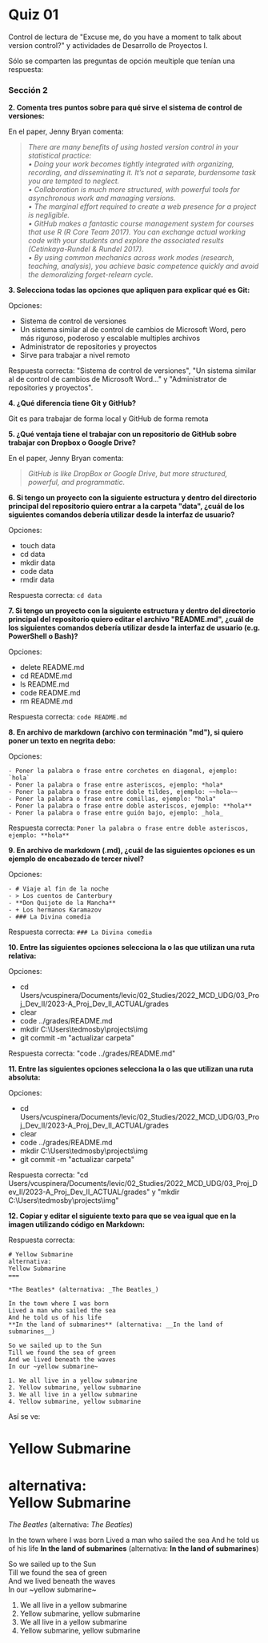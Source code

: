 # Quiz 01
Control de lectura de "Excuse me, do you have a moment to talk about version control?" y actividades de Desarrollo de Proyectos I.

Sólo se comparten las preguntas de opción meultiple que tenían una respuesta:

### Sección 2

**2. Comenta tres puntos sobre para qué sirve el sistema de control de versiones:**

En el paper, Jenny Bryan comenta:
> _There are many benefits of using hosted version control in your statistical practice:  
• Doing your work becomes tightly integrated with organizing, recording, and disseminating it. It’s not a separate, burdensome task you are tempted to neglect.  
• Collaboration is much more structured, with powerful tools for asynchronous work and managing versions.  
• The marginal effort required to create a web presence for a project is negligible.  
• GitHub makes a fantastic course management system for courses that use R (R Core Team 2017). You can exchange actual working code with your students and explore the associated results (Cetinkaya-Rundel & Rundel 2017).  
• By using common mechanics across work modes (research, teaching, analysis), you achieve basic competence quickly and avoid the demoralizing forget-relearn cycle._

**3. Selecciona todas las opciones que apliquen para explicar qué es Git:**

Opciones:
- Sistema de control de versiones
- Un sistema similar al de control de cambios de Microsoft Word, pero más riguroso, poderoso y escalable multiples archivos
- Administrator de repositories y proyectos
- Sirve para trabajar a nivel remoto

Respuesta correcta: "Sistema de control de versiones", "Un sistema similar al de control de cambios de Microsoft Word..." y "Administrator de repositories y proyectos".

**4. ¿Qué diferencia tiene Git y GitHub?**

Git es para trabajar de forma local y GitHub de forma remota

**5. ¿Qué ventaja tiene el trabajar con un repositorio de GitHub sobre trabajar con Dropbox o Google Drive?**

En el paper, Jenny Bryan comenta:
> _GitHub is like DropBox or Google Drive, but more structured, powerful, and programmatic._

**6. Si tengo un proyecto con la siguiente estructura y dentro del directorio principal del repositorio quiero entrar a la carpeta "data", ¿cuál de los siguientes comandos debería utilizar desde la interfaz de usuario?**

Opciones:
- touch data
- cd data
- mkdir data
- code data
- rmdir data

Respuesta correcta: `cd data`

**7. Si tengo un proyecto con la siguiente estructura y dentro del directorio principal del repositorio quiero editar el archivo "README.md", ¿cuál de los siguientes comandos debería utilizar desde la interfaz de usuario (e.g. PowerShell o Bash)?**

Opciones:
- delete README.md
- cd README.md
- ls README.md
- code README.md
- rm README.md

Respuesta correcta: `code README.md`

**8. En archivo de markdown (archivo con terminación "md"), si quiero poner un texto en negrita debo:**

Opciones:
```
- Poner la palabra o frase entre corchetes en diagonal, ejemplo: `hola`
- Poner la palabra o frase entre asteriscos, ejemplo: *hola*
- Poner la palabra o frase entre doble tildes, ejemplo: ~~hola~~
- Poner la palabra o frase entre comillas, ejemplo: "hola"
- Poner la palabra o frase entre doble asteriscos, ejemplo: **hola**
- Poner la palabra o frase entre guión bajo, ejemplo: _hola_
```

Respuesta correcta: `Poner la palabra o frase entre doble asteriscos, ejemplo: **hola**`

**9. En archivo de markdown (.md), ¿cuál de las siguientes opciones es un ejemplo de encabezado de tercer nivel?**

Opciones:

```
- # Viaje al fin de la noche
- > Los cuentos de Canterbury
- **Don Quijote de la Mancha**
- + Los hermanos Karamazov
- ### La Divina comedia
```

Respuesta correcta: `### La Divina comedia`

**10. Entre las siguientes opciones selecciona la o las que utilizan una ruta relativa:**

Opciones:
- cd Users/vcuspinera/Documents/levic/02_Studies/2022_MCD_UDG/03_Proj_Dev_II/2023-A_Proj_Dev_II_ACTUAL/grades
- clear
- code ../grades/README.md
- mkdir C:\Users\tedmosby\projects\img
- git commit -m "actualizar carpeta"

Respuesta correcta: "code ../grades/README.md"

**11. Entre las siguientes opciones selecciona la o las que utilizan una ruta absoluta:**

Opciones:
- cd Users/vcuspinera/Documents/levic/02_Studies/2022_MCD_UDG/03_Proj_Dev_II/2023-A_Proj_Dev_II_ACTUAL/grades
- clear
- code ../grades/README.md
- mkdir C:\Users\tedmosby\projects\img
- git commit -m "actualizar carpeta"

Respuesta correcta: "cd Users/vcuspinera/Documents/levic/02_Studies/2022_MCD_UDG/03_Proj_Dev_II/2023-A_Proj_Dev_II_ACTUAL/grades" y "mkdir C:\Users\tedmosby\projects\img"

**12. Copiar y editar el siguiente texto para que se vea igual que en la imagen utilizando código en Markdown:**

Respuesta correcta:

```
# Yellow Submarine
alternativa:
Yellow Submarine  
===  

*The Beatles* (alternativa: _The Beatles_)

In the town where I was born  
Lived a man who sailed the sea  
And he told us of his life  
**In the land of submarines** (alternativa: __In the land of submarines__)

So we sailed up to the Sun  
Till we found the sea of green  
And we lived beneath the waves  
In our ~yellow submarine~

1. We all live in a yellow submarine
2. Yellow submarine, yellow submarine
3. We all live in a yellow submarine
4. Yellow submarine, yellow submarine
```

Así se ve:

# Yellow Submarine
alternativa:  
Yellow Submarine  
===  

*The Beatles* (alternativa: _The Beatles_)

In the town where I was born
Lived a man who sailed the sea
And he told us of his life
**In the land of submarines** (alternativa: __In the land of submarines__)

So we sailed up to the Sun  
Till we found the sea of green  
And we lived beneath the waves  
In our ~yellow submarine~

1. We all live in a yellow submarine
2. Yellow submarine, yellow submarine
3. We all live in a yellow submarine
4. Yellow submarine, yellow submarine

